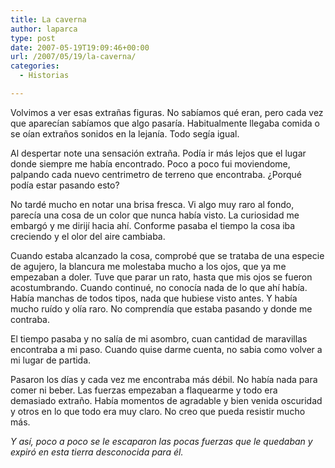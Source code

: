 ```yaml
---
title: La caverna
author: laparca
type: post
date: 2007-05-19T19:09:46+00:00
url: /2007/05/19/la-caverna/
categories:
  - Historias

---
```

Volvimos a ver esas extrañas figuras. No sabíamos qué eran, pero cada vez que aparecían sabíamos que algo pasaría. Habitualmente llegaba comida o se oían extraños sonidos en la lejanía. Todo segía igual.

Al despertar note una sensación extraña. Podía ir más lejos que el lugar donde siempre me había encontrado. Poco a poco fui moviendome, palpando cada nuevo centrimetro de terreno que encontraba. ¿Porqué podía estar pasando esto?

No tardé mucho en notar una brisa fresca. Vi algo muy raro al fondo, parecía una cosa de un color que nunca había visto. La curiosidad me embargó y me dirijí hacia ahí. Conforme pasaba el tiempo la cosa iba creciendo y el olor del aire cambiaba.

Cuando estaba alcanzado la cosa, comprobé que se trataba de una especie de agujero, la blancura me molestaba mucho a los ojos, que ya me empezaban a doler. Tuve que parar un rato, hasta que mis ojos se fueron acostumbrando. Cuando continué, no conocía nada de lo que ahí había. Había manchas de todos tipos, nada que hubiese visto antes. Y había mucho ruído y olía raro. No comprendía que estaba pasando y donde me contraba.

El tiempo pasaba y no salía de mi asombro, cuan cantidad de maravillas encontraba a mi paso. Cuando quise darme cuenta, no sabia como volver a mi lugar de partida.

Pasaron los días y cada vez me encontraba más débil. No había nada para comer ni beber. Las fuerzas empezaban a flaquearme y todo era demasiado extraño. Había momentos de agradable y bien venida oscuridad y otros en lo que todo era muy claro. No creo que pueda resistir mucho más.

_Y así, poco a poco se le escaparon las pocas fuerzas que le quedaban y expiró en esta tierra desconocida para él._